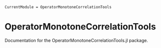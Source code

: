 ```@meta
CurrentModule = OperatorMonotoneCorrelationTools
```

# OperatorMonotoneCorrelationTools 

Documentation for the OperatorMonotoneCorrelationTools.jl package. 